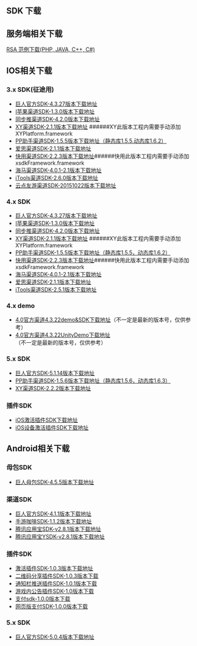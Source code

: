## SDK 下载



## 服务端相关下载

[RSA 范例下载(PHP, JAVA, C++, C#)](http://docs.mztgame.com/files/rsa_examples.zip)



## IOS相关下载

### 3.x SDK(征途用)

* [巨人官方SDK-4.3.27版本下载地址](http://docs.mztgame.com/files/iOS/3.0/ztsdkv3_GA_4.3.27.tar.gz)
* [I苹果渠道SDK-1.3.0版本下载地址](http://docs.mztgame.com/files/iOS/3.0/iaSDK1.3.0.zip)
* [同步推渠道SDK-4.2.0版本下载地址](http://docs.mztgame.com/files/iOS/3.0/tbSDK4.2.0.zip)
* [XY渠道SDK-2.1.1版本下载地址](http://docs.mztgame.com/files/iOS/3.0/xySDK2.1.1.zip) ######XY此版本工程内需要手动添加XYPlatform.framework
* [PP助手渠道SDK-1.5.5版本下载地址（静态库1.5.5,动态库1.6.2）](http://docs.mztgame.com/files/iOS/3.0/ppSDKS1.5.5D1.6.2.zip)
* [爱思渠道SDK-2.1.1版本下载地址](http://docs.mztgame.com/files/iOS/3.0/asSDK2.1.1.zip)
* [快用渠道SDK-2.2.3版本下载地址](http://docs.mztgame.com/files/iOS/3.0/ztsdkv3_KY_2.2.3.tar.gz)######快用此版本工程内需要手动添加xsdkFramework.framework
* [海马渠道SDK-4.0.1-2.1版本下载地址](http://docs.mztgame.com/files/iOS/3.0/ztsdkv3_HM_4.0.1-2.1.tar.gz)
* [iTools渠道SDK-2.6.0版本下载地址](http://docs.mztgame.com/files/iOS/3.0/ztsdkv3_IT_2.6.0.tar.gz)
* [云点友游渠道SDK-20151022版本下载地址](http://docs.mztgame.com/files/iOS/3.0/ydSDK1022.zip)

### 4.x SDK

* [巨人官方SDK-4.3.27版本下载地址](http://docs.mztgame.com/files/iOS/4.0/ztsdkv4_GA_4.3.27.tar.gz)
* [I苹果渠道SDK-1.3.0版本下载地址](http://docs.mztgame.com/files/iOS/4.0/iaSDK1.3.0.zip)
* [同步推渠道SDK-4.2.0版本下载地址](http://docs.mztgame.com/files/iOS/4.0/tbSDK4.2.0.zip)
* [XY渠道SDK-2.1.1版本下载地址](http://docs.mztgame.com/files/iOS/4.0/xySDK2.1.1.zip)
######XY此版本工程内需要手动添加XYPlatform.framework
* [PP助手渠道SDK-1.5.5版本下载地址（静态库1.5.5，动态库1.6.2）](http://docs.mztgame.com/files/iOS/4.0/ppSDKS1.5.5D1.6.2.zip)
* [快用渠道SDK-2.2.3版本下载地址](http://docs.mztgame.com/files/iOS/4.0/kySDK2.2.3.zip)######快用此版本工程内需要手动添加xsdkFramework.framework
* [海马渠道SDK-4.0.1-2.1版本下载地址](http://docs.mztgame.com/files/iOS/4.0/ztsdkv4_HM_4.0.1-2.1.tar.gz)
* [爱思渠道SDK-2.1.1版本下载地址](http://docs.mztgame.com/files/iOS/4.0/asSDK2.1.1.zip)
* [iTools渠道SDK-2.5.1版本下载地址](http://docs.mztgame.com/files/iOS/4.0/itSDK2.5.1.zip)


### 4.x demo
* [4.0官方渠道4.3.22demo&SDK下载地址](http://docs.mztgame.com/files/iOS/4.0/4.3.22iOSSDKdemo.zip)（不一定是最新的版本号，仅供参考）
* [4.0官方渠道4.3.22UnityDemo下载地址](http://docs.mztgame.com/files/iOS/4.0/iosSDKUnityDemo.zip)（不一定是最新的版本号，仅供参考）

### 5.x SDK
* [巨人官方SDK-5.1.14版本下载地址](http://docs.mztgame.com/files/iOS/5.0/ztsdkv5_GA_5.1.14.tar.gz)
* [PP助手渠道SDK-1.5.6版本下载地址（静态库1.5.6，动态库1.6.3）](http://docs.mztgame.com/files/iOS/5.0/ztsdkv5_PP_1.5.6.tar.gz)
* [XY渠道SDK-2.2.2版本下载地址](http://docs.mztgame.com/files/iOS/5.0/ztsdkv5_XY_2.2.2.tar.gz)

### 插件SDK
* [iOS激活插件SDK下载地址](http://docs.mztgame.com/files/iOS/plugin/iOSActivePluginSDK.zip)
* [iOS设备激活插件SDK下载地址](http://docs.mztgame.com/files/iOS/plugin/iOSDeviceActivePluginSDK.zip)

## Android相关下载

### 母包SDK

* [巨人母包SDK-4.5.5版本下载地址](http://docs.mztgame.com/files/Android/frameworkSDK20160419.zip)

### 渠道SDK

* [巨人官方SDK-4.1.1版本下载地址](http://docs.mztgame.com/files/Android/giantSDK4.1.1.zip)
* [手游咖啡SDK-1.1.2版本下载地址](http://docs.mztgame.com/files/Android/mgcafe_v1.1.2.zip)
* [腾讯应用宝SDK-v2.8.1版本下载地址](http://docs.mztgame.com/files/Android/tencent_v2.8.1.zip)
* [腾讯应用宝YSDK-v2.8.1版本下载地址](http://docs.mztgame.com/files/Android/tencent_v2.8.1.zip)
### 插件SDK

* [激活插件SDK-1.0.3版本下载地址](http://docs.mztgame.com/files/Android/plugin/ActivePluginSDKv1.0.3.zip)
* [二维码分享插件SDK-1.0.3版本下载](http://docs.mztgame.com/files/Android/plugin/ztpromotecode_v1.0.3.zip)
* [通知栏推送插件SDK-1.0.1版本下载](http://docs.mztgame.com/files/Android/plugin/push_on_barSDK_v1.0.1.zip)
* [游戏内公告插件SDK-1.0版本下载](http://docs.mztgame.com/files/Android/plugin/inapppushSDK1.0.zip)
* [支付sdk-1.0.0版本下载](http://docs.mztgame.com/files/Android/plugin/giantpaysdk_1.0.0.zip)
* [网页版支付SDK-1.0.0版本下载](http://docs.mztgame.com/files/Android/plugin/giantpaywebsdk_1.0.0.zip)
### 5.x SDK
* [巨人官方SDK-5.0.4版本下载地址](http://docs.mztgame.com/files/Android/giantSDK5.0.4.zip)
 



